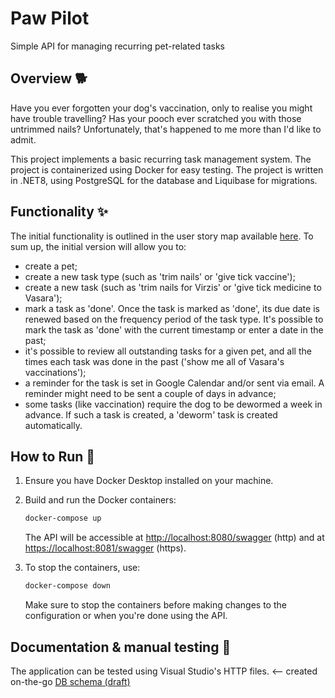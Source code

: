 # Paw Pilot
Simple API for managing recurring pet-related tasks

## Overview 🐕

Have you ever forgotten your dog's vaccination, only to realise you might have trouble travelling? Has your pooch ever scratched you with those untrimmed nails?
Unfortunately, that's happened to me more than I'd like to admit.

This project implements a basic recurring task management system. The project is containerized using Docker for easy testing.
The project is written in .NET8, using PostgreSQL for the database and Liquibase for migrations.

## Functionality ✨

The initial functionality is outlined in the user story map available [here](https://docs.google.com/spreadsheets/d/17jlI9QuypcZ2ltTPOKIwSaNhZJFI_7jqroYKI-_4VHk/edit#gid=1767904539). To sum up, the initial version will allow you to:
- create a pet;
- create a new task type (such as 'trim nails' or 'give tick vaccine');
- create a new task (such as 'trim nails for Virzis' or 'give tick medicine to Vasara');
- mark a task as 'done'. Once the task is marked as 'done', its due date is renewed based on the frequency period of the task type. It's possible to mark the task as 'done' with the current timestamp or enter a date in the past;
- it's possible to review all outstanding tasks for a given pet, and all the times each task was done in the past ('show me all of Vasara's vaccinations');
- a reminder for the task is set in Google Calendar and/or sent via email. A reminder might need to be sent a couple of days in advance;
- some tasks (like vaccination) require the dog to be dewormed a week in advance. If such a task is created, a 'deworm' task is created automatically.

## How to Run 🏃

1. Ensure you have Docker Desktop installed on your machine.
2. Build and run the Docker containers:

    ```bash
    docker-compose up
    ```

   The API will be accessible at [http://localhost:8080/swagger](http://localhost:8080/swagger) (http) and at [https://localhost:8081/swagger](https://localhost:8081/swagger) (https).

3. To stop the containers, use:

    ```bash
    docker-compose down
    ```
   Make sure to stop the containers before making changes to the configuration or when you're done using the API.

## Documentation & manual testing 🌻
The application can be tested using Visual Studio's HTTP files. <-- created on-the-go
[DB schema (draft)](https://docs.google.com/spreadsheets/d/1NS6_zQ8W5PrYO1So2FQCf8j_JhPC1q3mglkyJwMsaeM/edit#gid=0)

